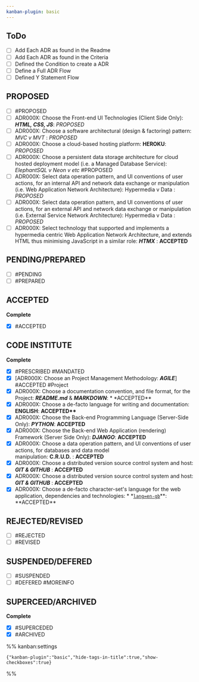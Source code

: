 ```yaml
---
kanban-plugin: basic
---
```


## ToDo

-   [ ] Add Each ADR as found in the Readme
-   [ ] Add Each ADR as found in the Criteria
-   [ ] Defined the Condition to create a ADR
-   [ ] Define a Full ADR Flow
-   [ ] Defined Y Statement Flow

## PROPOSED

-   [ ] #PROPOSED
-   [ ] ADR000X: Choose the Front-end UI Technologies (Client Side Only): **_HTML, CSS, JS_**: _PROPOSED_
-   [ ] ADR000X: Choose a software architectural (design & factoring) pattern: _MVC v MVT_ : _PROPOSED_
-   [ ] ADR000X: Choose a cloud-based hosting platform: **HEROKU**: _PROPOSED_
-   [ ] ADR000X: Choose a persistent data storage architecture for cloud hosted deployment model (i.e. a Managed Database
        Service): _ElephantSQL v Neon v etc_ #PROPOSED
-   [ ] ADR000X: Select data operation pattern, and UI conventions of user actions, for an internal API and network data
        exchange or manipulation (i.e. Web Application Network Architecture): Hypermedia v Data : _PROPOSED_
-   [ ] ADR000X: Select data operation pattern, and UI conventions of user actions, for an external API and network data
        exchange or manipulation (i.e. External Service Network Architecture): Hypermedia v Data : _PROPOSED_
-   [ ] ADR000X: Select technology that supported and implements a hypermedia centric Web Application Network
        Architecture, and extends HTML thus minimising JavaScript in a similar role: **_HTMX_** : **ACCEPTED**

## PENDING/PREPARED

-   [ ] #PENDING
-   [ ] #PREPARED

## ACCEPTED

**Complete**

-   [x] #ACCEPTED

## CODE INSTITUTE

**Complete**

-   [x] #PRESCRIBED #MANDATED
-   [x] [ADR000X: Choose an Project Management Methodology: ***AGILE***] #ACCEPTED #Project
-   [x] ADR000X: Choose a documentation convention, and file format, for the Project: **_README.md_** & **_MARKDOWN_**: \*
        \*ACCEPTED\*\*
-   [x] ADR000X: Choose a de-facto language for writing and documentation: **ENGLISH**: **ACCEPTED\*\***
-   [x] ADR000X: Choose the Back-end Programming Language (Server-Side Only): **_PYTHON_**: **ACCEPTED**
-   [x] ADR000X: Choose the Back-end Web Application (rendering) Framework (Server Side Only): **_DJANGO_**: **ACCEPTED**
-   [x] ADR000X: Choose a data operation pattern, and UI conventions of user actions, for databases and data model<br>
        manipulation: **C.R.U.D.** : **ACCEPTED**
-   [x] ADR000X: Choose a distributed version source control system and host: **_GIT & GITHUB_** : **ACCEPTED**
-   [x] ADR000X: Choose a distributed version source control system and host: **_GIT & GITHUB_** : **ACCEPTED**
-   [x] ADR000X: Choose a de-facto character-set's language for the web application, dependencies and technologies: \* \*<ins>`lang=en-gb`</ins>**: **ACCEPTED\*\*

## REJECTED/REVISED

-   [ ] #REJECTED
-   [ ] #REVISED

## SUSPENDED/DEFERED

-   [ ] #SUSPENDED
-   [ ] #DEFERED #MOREINFO

## SUPERCEED/ARCHIVED

**Complete**

-   [x] #SUPERCEDED
-   [x] #ARCHIVED

%% kanban:settings

```
{"kanban-plugin":"basic","hide-tags-in-title":true,"show-checkboxes":true}
```

%%
